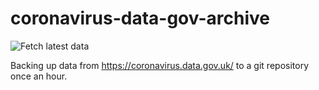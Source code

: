 # coronavirus-data-gov-archive

![Fetch latest data](https://github.com/simonw/coronavirus-data-gov-archive/workflows/Fetch%20latest%20data/badge.svg)

Backing up data from https://coronavirus.data.gov.uk/ to a git repository once an hour.